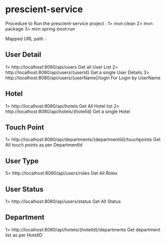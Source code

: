 prescient-service
=================
Procedure to Run the prescient-service project :
1> mvn clean
2> mvn package
3> mvn spring-boot:run

Mapped URL path :

User Detail
------------
1>  http://localhost:8080/api/users
    Get all User List
2>  http://localhost:8080/api/users/{userId}
    Get a single User Details
3>  http://localhost:8080/api/users/{userName}/login
    For Login by UserName

Hotel
-----
1>  http://localhost:8080/api/hotels
    Get All Hotel list
2>  http://localhost:8080/api/hotels/{hotelId}
    Get a single Hotel

Touch Point
-----------
1>  http://localhost:8080/api/departments/{departmentId}/touchpoints
    Get All touch points as per DepartmentId

User Type
---------
5>  http://localhost:8080/api/users/roles
    Get All Roles

User Status
-----------
1>  http://localhost:8080/api/users/status
    Get All Status

Department
----------
1>  http://localhost:8080/api/hotels/{hotelId}/departments
    Get department list as per HotelID
